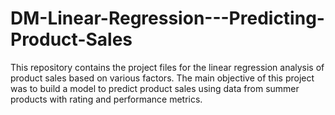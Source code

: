 # DM-Linear-Regression---Predicting-Product-Sales
This repository contains the project files for the linear regression analysis of product sales based on various factors. The main objective of this project was to build a model to predict product sales using data from summer products with rating and performance metrics.

